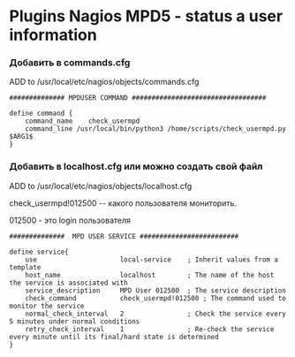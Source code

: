 # Plugins Nagios MPD5 - status a user information

### Добавить в commands.cfg

ADD to /usr/local/etc/nagios/objects/commands.cfg
```
############## MPDUSER COMMAND ##################################

define command {
    command_name    check_usermpd
    command_line /usr/local/bin/python3 /home/scripts/check_usermpd.py $ARG1$
}
```

### Добавить в localhost.cfg или можно создать свой файл
ADD to /usr/local/etc/nagios/objects/localhost.cfg

check_usermpd!012500 -- какого пользователя мониторить.

012500 - это login пользователя 

```
##############  MPD USER SERVICE #########################

define service{
    use                     local-service    ; Inherit values from a template
    host_name               localhost        ; The name of the host the service is associated with
    service_description     MPD User 012500  ; The service description
    check_command           check_usermpd!012500 ; The command used to monitor the service
    normal_check_interval   2                ; Check the service every 5 minutes under normal conditions
    retry_check_interval    1                ; Re-check the service every minute until its final/hard state is determined
}
```

